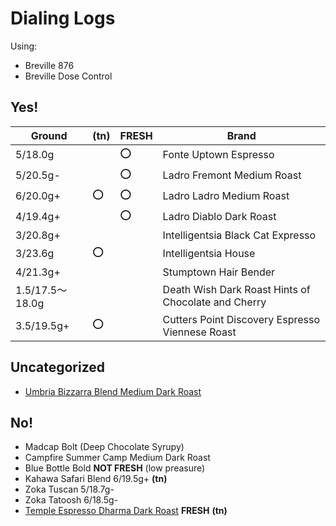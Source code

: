# Dialing Logs

Using:

- Breville 876
- Breville Dose Control

## Yes!

| Ground | **(tn)** | **FRESH** | Brand |
|--|--|--|--|
| 5/18.0g || :o: | Fonte Uptown Espresso |
| 5/20.5g- || :o: | Ladro Fremont Medium Roast |
| 6/20.0g+ | :o: | :o: | Ladro Ladro Medium Roast |
| 4/19.4g+ || :o: | Ladro Diablo Dark Roast |
| 3/20.8g+ ||| Intelligentsia Black Cat Expresso |
| 3/23.6g | :o: || Intelligentsia House |
| 4/21.3g+ ||| Stumptown Hair Bender |
| 1.5/17.5～18.0g ||| Death Wish Dark Roast Hints of Chocolate and Cherry |
| 3.5/19.5g+ | :o: || Cutters Point Discovery Espresso Viennese Roast |

## Uncategorized

- [Umbria Bizzarra Blend Medium Dark Roast](./2024-6/Umbria-Bizzarra-Blend.md)

## No!

- Madcap Bolt (Deep Chocolate Syrupy)
- Campfire Summer Camp Medium Dark Roast
- Blue Bottle Bold **NOT FRESH** (low preasure)
- Kahawa Safari Blend 6/19.5g+ **(tn)**
- Zoka Tuscan 5/18.7g-
- Zoka Tatoosh 6/18.5g-
- [Temple Espresso Dharma Dark Roast](./2024-6/Temple-Espresso-Dharma.md) **FRESH** **(tn)**
